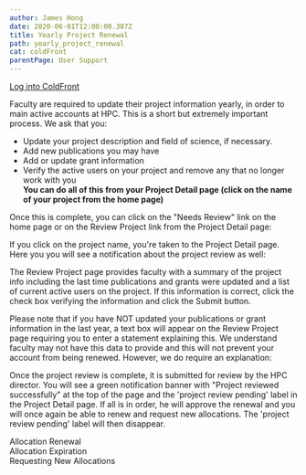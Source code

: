 ```yaml
---
author: James Hong
date: 2020-06-01T12:00:00.387Z
title: Yearly Project Renewal
path: yearly_project_renewal
cat: coldFront
parentPage: User Support
---
```


[Log into ColdFront](https://hpcaccount.usc.edu/)


Faculty are required to update their project information yearly, in order to main active accounts at HPC.  This is a short but extremely important process.  We ask that you:
* Update your project description and field of science, if necessary.
* Add new publications you may have
* Add or update grant information
* Verify the active users on your project and remove any that no longer work with you  
**You can do all of this from your Project Detail page (click on the name of your project from the home page)**


Once this is complete, you can click on the "Needs Review" link on the home page or on the Review Project link from the Project Detail page:


If you click on the project name, you're taken to the Project Detail page.  Here you you will see a notification about the project review as well:


The Review Project page provides faculty with a summary of the project info including the last time publications and grants were updated and a list of current active users on the project.  If this information is correct, click the check box verifying the information and click the Submit button.


Please note that if you have NOT updated your publications or grant information in the last year, a text box will appear on the Review Project page requiring you to enter a statement explaining this.  We understand faculty may not have this data to provide and this will not prevent your account from being renewed.  However, we do require an explanation:


Once the project review is complete, it is submitted for review by the HPC director.  You will see a green notification banner with "Project reviewed successfully" at the top of the page and the 'project review pending' label in the Project Detail page.  If all is in order, he will approve the renewal and you will once again be able to renew and request new allocations.  The 'project review pending' label will then disappear.


Allocation Renewal  
Allocation Expiration  
Requesting New Allocations  

